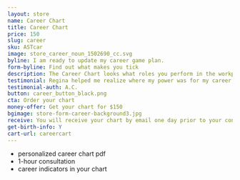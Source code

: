 ```yaml
---
layout: store
name: Career Chart
title: Career Chart
price: 150
slug: career
sku: ASTcar
image: store_career_noun_1502690_cc.svg
byline: I am ready to update my career game plan.
form-byline: Find out what makes you tick
description: The Career Chart looks what roles you perform in the workplace, how to capitalize on your talents and how you gain status, success and prominence.
testimonial: Regina helped me realize where my power was for my career, how to best handle issues that arise in that domain, and what to simply not worry about anymore.
testimonial-auth: A.C.
button: career_button_black.png
cta: Order your chart
money-offer: Get your chart for $150
bgimage: store-form-career-background3.jpg
receive: You will receive your chart by email one day prior to your consultation.
get-birth-info: Y
cart-url: careercart
---
```

<!-- STORE -->
- personalized career chart pdf
- 1-hour consultation
- career indicators in your chart
